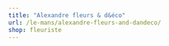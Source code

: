 ```yaml
---
title: "Alexandre fleurs & d&éco"
url: /le-mans/alexandre-fleurs-and-dandeco/
shop: fleuriste
---
```


